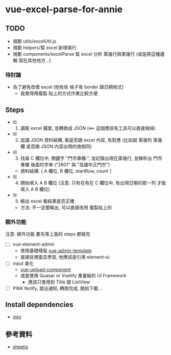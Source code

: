 # vue-excel-parse-for-annie

## TODO

- 規劃 utils/excelUtil.js
- 規劃 helpers/幫 excel 新增兩行
- 規劃 components/excelParse 幫 excel 分析 第幾行與第幾行 (或是將這種邏輯 寫在其他地方...)

### 待討論

- 為了避免改壞 excel (他有些 格子有 border 跟日期格式)
  - 我覺得用複製 貼上的方式作業比較方便

## Steps

- [x] 1. 讀取 excel 檔案, 並轉換成 JSON (<== 這個應該有工具可以直接做掉)
- [x] 2. 認識 JSON 資料結構, 看是否跟 excel 內容, 有對應 (比如說 第幾列 第幾欄 是否跟 JSON 內容出現的值相同)
- [x] 3. 找尋 C 欄位中, 關鍵字 "門市專櫃:", 並記錄出現在第幾行, 並解析出 門市專櫃 後面的字串 ("2601" 與 "高雄中正門市")
  - 資料結構: { A 欄位, B 欄位, startRow, count }
- [x] 4. 開始填入 A B 欄位 (注意: 只有在有在 C 欄位中, 有出現日期的那一列 才能填入 A B 欄位)
- [x] 5. 輸出 excel 看結果是否正確
  - 方法: 不一定要輸出, 可以直接改用 複製貼上的

### 額外功能

注意: 額外功能 要先等上面的 steps 都做完

- [ ] vue-element-admin
  - 使用基礎樣版 [vue-admin-template](https://github.com/PanJiaChen/vue-admin-template)
  - 直接從裡面去學習, 他應該是引用 element-ui
- [ ] input 美化
  - [vue-upload-component](https://github.com/lian-yue/vue-upload-component)
  - 或是使用 Quasar or Vuetify 重量級的 UI Framework
    - 應該只會用到 Title 跟 ListView
- [ ] PWA Notify, 跳出通知, 轉換完成, 開始下載...

## Install dependencies

- [xlsx](https://github.com/SheetJS/sheetjs)

## 參考資料

- [sheetjs](https://github.com/SheetJS/sheetjs)
